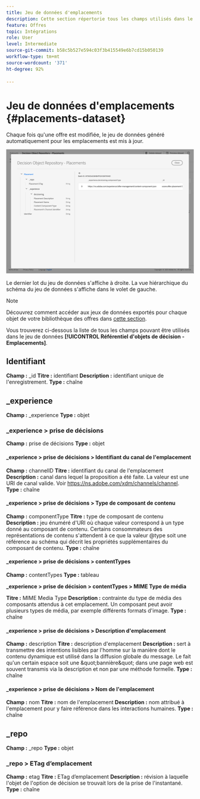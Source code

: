 ```yaml
---
title: Jeu de données d'emplacements
description: Cette section répertorie tous les champs utilisés dans le jeu de données exporté pour les emplacements.
feature: Offres
topic: Intégrations
role: User
level: Intermediate
source-git-commit: b58c5b527e594c03f3b415549e6b7cd15b050139
workflow-type: tm+mt
source-wordcount: '371'
ht-degree: 92%

---
```


# Jeu de données d&#39;emplacements {#placements-dataset}

Chaque fois qu&#39;une offre est modifiée, le jeu de données généré automatiquement pour les emplacements est mis à jour.

![](../../assets/dataset-placements.png)

Le dernier lot du jeu de données s&#39;affiche à droite. La vue hiérarchique du schéma du jeu de données s&#39;affiche dans le volet de gauche.

>[!NOTE]
>
>Découvrez comment accéder aux jeux de données exportés pour chaque objet de votre bibliothèque des offres dans [cette section](../export-catalog/access-dataset.md).

Vous trouverez ci-dessous la liste de tous les champs pouvant être utilisés dans le jeu de données **[!UICONTROL Référentiel d&#39;objets de décision - Emplacements]**.

<!--A placement describes a location or place in a personalized message. It is used to set technical constraints for content that the personalization decision supplies. The placement also represents a request to produce certain types of metrics when an experience event is produced where this placement is involved. For instance, the placement facilitates a personalized clickable image inside an email shown to an end-user. The placement may for instance request from the assembled experience that the click on its image gets reported in an experience event with a metric https://ns.adobe.com/xdm/data/metrics/web/linkclicks and a reference to this placement.-->

## Identifiant

**Champ :** _id 
**Titre :** identifiant
**Description :** identifiant unique de l&#39;enregistrement.
**Type :** chaîne

## _experience

**Champ :** _experience
**Type :** objet

### _experience > prise de décisions

**Champ :** prise de décisions
**Type :** objet

#### _experience > prise de décisions > Identifiant du canal de l&#39;emplacement

**Champ :** channelID
**Titre :** identifiant du canal de l&#39;emplacement
**Description :** canal dans lequel la proposition a été faite. La valeur est une URI de canal valide. Voir https://ns.adobe.com/xdm/channels/channel.
**Type :** chaîne

#### _experience > prise de décisions > Type de composant de contenu

**Champ :** componentType
**Titre :** type de composant de contenu
**Description :** jeu énuméré d&#39;URI où chaque valeur correspond à un type donné au composant de contenu. Certains consommateurs des représentations de contenu s&#39;attendent à ce que la valeur @type soit une référence au schéma qui décrit les propriétés supplémentaires du composant de contenu.
**Type :** chaîne

#### _experience > prise de décisions > contentTypes

**Champ :** contentTypes
**Type :** tableau

**_experience > prise de décision > contentTypes > MIME Type de média**

**Titre :** MIME Media Type 
**Description :** contrainte du type de média des composants attendus à cet emplacement. Un composant peut avoir plusieurs types de média, par exemple différents formats d&#39;image.
**Type :** chaîne

#### _experience > prise de décisions > Description d&#39;emplacement

**Champ :** description
**Titre :** description d&#39;emplacement
**Description :** sert à transmettre des intentions lisibles par l&#39;homme sur la manière dont le contenu dynamique est utilisé dans la diffusion globale du message. Le fait qu&#39;un certain espace soit une \&quot;bannière\&quot; dans une page web est souvent transmis via la description et non par une méthode formelle.
**Type :** chaîne

#### _experience > prise de décisions > Nom de l&#39;emplacement

**Champ :** nom
**Titre :** nom de l&#39;emplacement
**Description :** nom attribué à l&#39;emplacement pour y faire référence dans les interactions humaines.
**Type :** chaîne

## _repo

**Champ :** _repo 
**Type :** objet

### _repo > ETag d’emplacement

**Champ :** etag
**Titre :** ETag d’emplacement
**Description :** révision à laquelle l&#39;objet de l&#39;option de décision se trouvait lors de la prise de l&#39;instantané.
**Type :** chaîne
